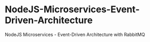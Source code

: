 # NodeJS-Microservices-Event-Driven-Architecture
NodeJS Microservices  - Event-Driven Architecture with RabbitMQ
